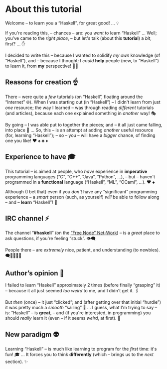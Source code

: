 # About this tutorial

Welcome – to learn you a “Haskell”, for great good! … 💡

If you're reading this, – chances – are: you *want* to learn “Haskell” … Well; you've came to the *right place*, – but let's talk (about this **tutorial**) a *bit*, first? … ✋

I decided to write this – because I wanted to solidify *my own* knowledge (of “Haskell”), and – because I thought: I *could* **help** people (new, to “Haskell”) to learn it, from **my** perspective! 👨‍🎓

## Reasons for creation ☝

There – were quite a *few* tutorials (on “Haskell”, floating around the “Internet” 🌐). When I was starting out (in “Haskell”) – I didn't learn from just *one* resource; the way I learned – was through reading *different* tutorials (and articles), because each one explained something in *another* way! 🎭

By going – I was able put to together the pieces; and – it all just came falling, into place 🧩 … So, this – is an attempt at adding *another* useful resource (for, learning “Haskell”); – so – you – will have a *bigger* chance, of finding one you like! ♥ ♠ ♣ ♦

## Experience to have 🎓

This tutorial – is aimed at people, who *have* experience in **imperative** programming languages (“C”, “C++”, “Java”, “Python”, …), – but – haven't programmed in a **functional** language (“Haskell”, “ML”, “OCaml”, …). ♥ ♠

Although (I bet that) even if you *don't* have any “significant” programming experience – a *smart* person (such, as yourself) *will* be able to follow along – and – **learn** “Haskell”! 💪

## IRC channel ⚡

The channel “**#haskell**” (on the [“Free Node” Net-Work](https://freenode.net/)) – is a *great* place to ask questions, if you're feeling “stuck”. 👁‍🗨

People there – are *extremely* nice, patient, and understanding (to newbies). 🗨🧞‍♀️🧞‍♂️

## Author’s opinion 👾

I failed to learn “Haskell” approximately 2 times (before finally “grasping” it) – because it all just seemed *too weird* to me, and I didn't get it. 🖇

But *then* (once) – it just “clicked”; and (after getting over that initial “hurdle”) it was pretty much a *smooth* “sailing” 🛶 … I guess, what I'm trying to say – is: “Haskell” – is **great**, – and (if you're interested, in programming) you should *really* learn it (even – if it seems *weird*, at first). 👻

## New paradigm 👽

Learning “Haskell” – is much like learning to program for the *first* time: it's fun! 🎓 … It forces you to think **differently** (which – brings us to the *next* section). ✨
